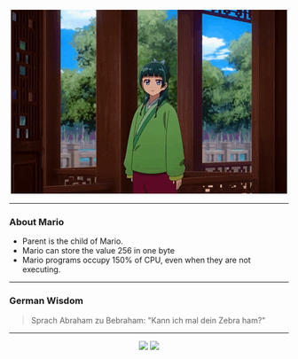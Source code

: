 <p align="center">
  <img src="assets/maomao.gif" />
</p>

---

### About Mario
- Parent is the child of Mario.
- Mario can store the value 256 in one byte
- Mario programs occupy 150% of CPU, even when they are not executing.

---

### German Wisdom
> Sprach Abraham zu Bebraham: "Kann ich mal dein Zebra ham?"

---

<p align="center">
  <a>
    <img height="180em" src="https://github-readme-stats-eight-theta.vercel.app/api?username=Torfkopp&show_icons=true&theme=dark&include_all_commits=true&count_private=true"/>
  </a>
  <a href="https://github.com/Torfkopp?tab=repositories">
    <img height="180em" src="https://github-readme-stats-eight-theta.vercel.app/api/top-langs/?username=torfkopp&layout=compact&theme=dark&langs_count=8&hide=java"/>
  </a>
</p>
